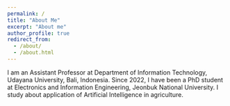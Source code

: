 ```yaml
---
permalink: /
title: "About Me"
excerpt: "About me"
author_profile: true
redirect_from: 
  - /about/
  - /about.html
---
```


I am an Assistant Professor at Department of Information Technology, Udayana University, Bali, Indonesia. Since 2022, I have been a PhD student at Electronics and Information Engineering, Jeonbuk National University. I study about application of Artificial Intelligence in agriculture.



